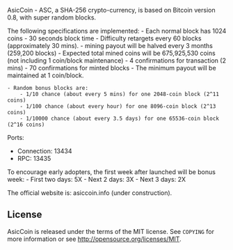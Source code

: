 AsicCoin - ASC, a SHA-256 crypto-currency, is based on Bitcoin version 0.8, with super random blocks.

The following specifications are implemented:
	- Each normal block has 1024 coins
	- 30 seconds block time
	- Difficulty retargets every 60 blocks (approximately 30 mins). 
	- mining payout will be halved every 3 months (259,200 blocks)
	- Expected total mined coins will be 675,925,530 coins (not including 1 coin/block maintenance)
	- 4 confirmations for transaction (2 mins)
	- 70 confirmations for minted blocks
	- The minimum payout will be maintained at 1 coin/block.
	
	- Random bonus blocks are:
		- 1/10 chance (about every 5 mins) for one 2048-coin block (2^11 coins) 
		- 1/100 chance (about every hour) for one 8096-coin block (2^13 coins) 
		- 1/10000 chance (about every 3.5 days) for one 65536-coin block (2^16 coins) 

Ports:
- Connection: 13434
- RPC: 13435

To encourage early adopters, the first week after launched will be bonus week:
	- First two days: 5X
	- Next 2 days: 3X
	- Next 3 days: 2X

The official website is: asiccoin.info (under construction).


License
-------

AsicCoin is released under the terms of the MIT license. See `COPYING` for more
information or see http://opensource.org/licenses/MIT.
